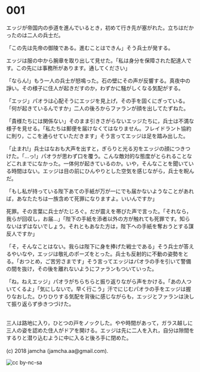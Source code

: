 # 001

エッジが帝国内の歩道を進んでいるとき，初めて行き先が塞がれた。立ちはだかったのは二人の兵士だ。  

「この先は先帝の御陵である。進むことはできん」そう兵士が発する。  

エッジは服の中から腕章を取り出して見せた。「私は身分を保障された配達人です。この先には事務所があります。通してください」  

「ならん!」もう一人の兵士が怒鳴った。石の壁にその声が反響する。真夜中の諍い。その様子に住人が起きだすのか，わずかに騒がしくなる気配がする。  

「エッジ」パオラは心配そうにエッジを見上げ，その手を固くにぎっている。「何が起きているんですか」二人の後ろからファランが顔を出してたずねた。  

「貴様たちには関係ない」そのまま引きさがらないエッジたちに，兵士は不満な様子を見せる。「私たちは郵便を届けなくてはなりません。フレイドラント協約に則り，ここを通らせていただきます」そう言ってエッジは足を踏み出した。  

「止まれ!」兵士はなおも大声を出すと，ぎらりと光る刃をエッジの顔につきつけた。「…っ!」パオラが思わず口を覆う。こんな敵対的な態度がとられることなどこれまでになかった。一体何が起きているのか。いや，そんなことを聞いている時間はない。エッジは目の前にひんやりとした空気を感じながら，兵士を睨んだ。  

「もし私が持っている陛下あての手紙が万が一にでも届かないようなことがあれば，あなたたちは一族含めて死罪になりますよ。いいんですか」  

死罪。その言葉に兵士がたじろぐ。だが震えを帯びた声で言った。「それなら，我らが回収し，お届…」「陛下の手紙を添者以外の方が触れても死罪です。知らないはずはないでしょう。それともあなた方は，陛下への手紙を奪おうとする謀反人ですか」  

「そ，そんなことはない。我らは陛下に身を捧げた戦士である」そう兵士が答えるやいなや，エッジは敬礼のポーズをとった。兵士も反射的に不動の姿勢をとる。「おつとめ，ご苦労さまです」そう言ってエッジはパオラの手を引いて警備の間を抜け，その後を離れないようにファランもついていった。  

「ね，ねえエッジ」パオラがちらちらと振り返りながら声をかける。「あの人ついてくるよ」「気にしないで。早く行こう」汗でにじむパオラの手をエッジは握りなおした。ひりひりする気配を背後に感じながらも，エッジとファランは決して振り返らず歩きつづけた。  

<br>  
三人は路地に入り，ひとつの戸をノックした。やや時間があって，ガラス越しに三人の姿を認めた住人がドアを開ける。エッジは先に二人を入れ，自分は隙間をするりと潜り込むように中に入ると後ろ手に閉めた。  

<br>  
<br>  
(c) 2018 jamcha (jamcha.aa@gmail.com).  

![cc by-nc-sa](http://i.creativecommons.org/l/by-nc-sa/4.0/88x31.png)
